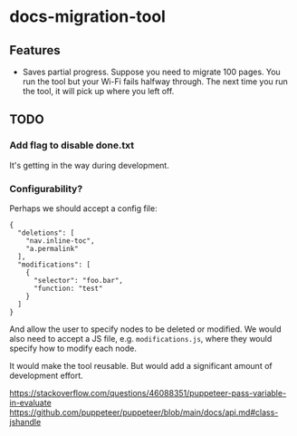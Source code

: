# docs-migration-tool

## Features

* Saves partial progress. Suppose you need to migrate 100 pages. You run the tool
  but your Wi-Fi fails halfway through. The next time you run the tool, it
  will pick up where you left off.

## TODO

### Add flag to disable done.txt

It's getting in the way during development.

### Configurability?

Perhaps we should accept a config file:

```
{
  "deletions": [
    "nav.inline-toc",
    "a.permalink"
  ],
  "modifications": [
    {
      "selector": "foo.bar",
      "function: "test"
    }
  ]
}
```

And allow the user to specify nodes to be deleted or modified.
We would also need to accept a JS file, e.g. `modifications.js`,
where they would specify how to modify each node.

It would make the tool reusable. But would add a significant amount
of development effort.

https://stackoverflow.com/questions/46088351/puppeteer-pass-variable-in-evaluate
https://github.com/puppeteer/puppeteer/blob/main/docs/api.md#class-jshandle